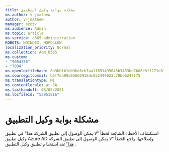 ```yaml
---
title: مشكلة بوابة وكيل التطبيق
ms.author: v-jmathew
author: v-jmathew
manager: scotv
ms.audience: Admin
ms.topic: article
ms.service: o365-administration
ROBOTS: NOINDEX, NOFOLLOW
localization_priority: Normal
ms.collection: Adm_O365
ms.custom:
- "9004356"
- "7804"
ms.openlocfilehash: 8b3bbfb1db9be8cb7aa1f651499043b3433bd7b08e3ff271e810c591b6f74acf
ms.sourcegitcommit: b5f7da89a650d2915dc652449623c78be6247175
ms.translationtype: MT
ms.contentlocale: ar-SA
ms.lasthandoff: 08/05/2021
ms.locfileid: "53951516"
---
```

# <a name="app-proxy-gateway-issue"></a>مشكلة بوابة وكيل التطبيق

استكشاف الأخطاء الشائعة لخطأ "لا يمكن الوصول إلى تطبيق الشركة هذا" في تطبيق وكيل تطبيق Azure AD وإصلاحها، راجع الخطأ "لا يمكن الوصول إلى تطبيق الشركة [هذا"](https://docs.microsoft.com/azure/active-directory/manage-apps/application-proxy-sign-in-bad-gateway-timeout-error)عند استخدام تطبيق وكيل التطبيق .
